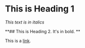 # This is Heading 1
*This text is in italics*

**## This is Heading 2. It's in bold. **

This is a [link](https://www.youtube.com/watch?v=dQw4w9WgXcQ&ab_channel=RickAstley).


